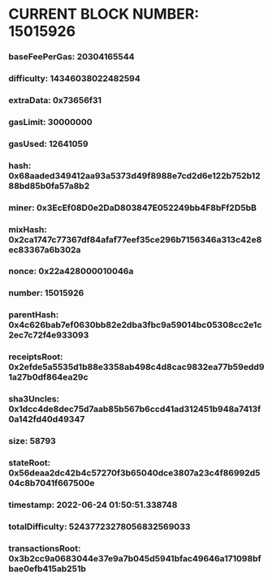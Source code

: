 # CURRENT BLOCK NUMBER: 15015926

### baseFeePerGas: 20304165544
### difficulty: 14346038022482594
### extraData: 0x73656f31
### gasLimit: 30000000
### gasUsed: 12641059
### hash: 0x68aaded349412aa93a5373d49f8988e7cd2d6e122b752b1288bd85b0fa57a8b2
### miner: 0x3EcEf08D0e2DaD803847E052249bb4F8bFf2D5bB
### mixHash: 0x2ca1747c77367df84afaf77eef35ce296b7156346a313c42e8ec83367a6b302a
### nonce: 0x22a428000010046a
### number: 15015926
### parentHash: 0x4c626bab7ef0630bb82e2dba3fbc9a59014bc05308cc2e1c2ec7c72f4e933093
### receiptsRoot: 0x2efde5a5535d1b88e3358ab498c4d8cac9832ea77b59edd91a27b0df864ea29c
### sha3Uncles: 0x1dcc4de8dec75d7aab85b567b6ccd41ad312451b948a7413f0a142fd40d49347
### size: 58793
### stateRoot: 0x56deaa2dc42b4c57270f3b65040dce3807a23c4f86992d504c8b7041f667500e
### timestamp: 2022-06-24 01:50:51.338748
### totalDifficulty: 52437723278056832569033
### transactionsRoot: 0x3b2cc9a0683044e37e9a7b045d5941bfac49646a171098bfbae0efb415ab251b

